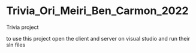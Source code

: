 # Trivia_Ori_Meiri_Ben_Carmon_2022

Trivia project 

to use this project open the client and server on visual studio and run their sln files
